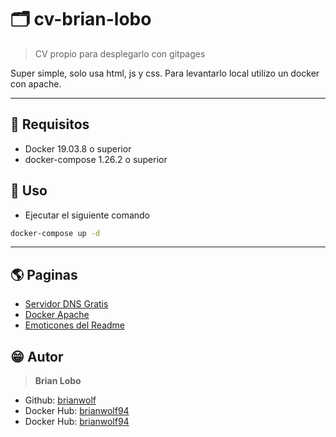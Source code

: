 # :card_index_dividers: cv-brian-lobo

> CV propio para desplegarlo con gitpages

Super simple, solo usa html, js y css.
Para levantarlo local utilizo un docker con apache.

---

## :memo: Requisitos

* Docker 19.03.8 o superior
* docker-compose 1.26.2 o superior

## :tada: Uso

* Ejecutar el siguiente comando

```sh
docker-compose up -d
```

---

## :earth_americas: Paginas

* [Servidor DNS Gratis](https://www.dynu.com/en-US/)
* [Docker Apache](https://hub.docker.com/_/httpd)
* [Emoticones del Readme](https://github.com/ikatyang/emoji-cheat-sheet)

## :grin: Autor

> **Brian Lobo**

* Github: [brianwolf](https://github.com/brianwolf)
* Docker Hub:  [brianwolf94](https://hub.docker.com/u/brianwolf94)
* Docker Hub:  [brianwolf94](https://hub.docker.com/u/brianwolf94)
